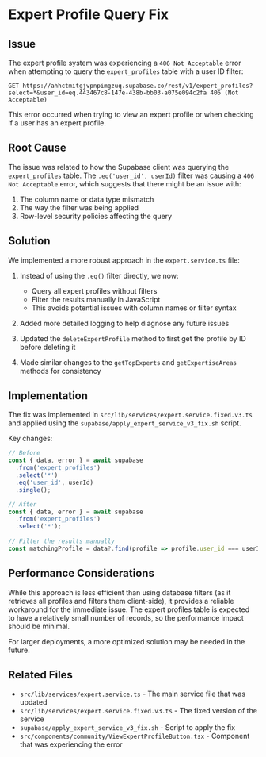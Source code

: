 # Expert Profile Query Fix

## Issue

The expert profile system was experiencing a `406 Not Acceptable` error when attempting to query the `expert_profiles` table with a user ID filter:

```
GET https://ahhctmitgjvpnpimgzuq.supabase.co/rest/v1/expert_profiles?select=*&user_id=eq.443467c8-147e-438b-bb03-a075e094c2fa 406 (Not Acceptable)
```

This error occurred when trying to view an expert profile or when checking if a user has an expert profile.

## Root Cause

The issue was related to how the Supabase client was querying the `expert_profiles` table. The `.eq('user_id', userId)` filter was causing a `406 Not Acceptable` error, which suggests that there might be an issue with:

1. The column name or data type mismatch
2. The way the filter was being applied
3. Row-level security policies affecting the query

## Solution

We implemented a more robust approach in the `expert.service.ts` file:

1. Instead of using the `.eq()` filter directly, we now:
   - Query all expert profiles without filters
   - Filter the results manually in JavaScript
   - This avoids potential issues with column names or filter syntax

2. Added more detailed logging to help diagnose any future issues

3. Updated the `deleteExpertProfile` method to first get the profile by ID before deleting it

4. Made similar changes to the `getTopExperts` and `getExpertiseAreas` methods for consistency

## Implementation

The fix was implemented in `src/lib/services/expert.service.fixed.v3.ts` and applied using the `supabase/apply_expert_service_v3_fix.sh` script.

Key changes:

```typescript
// Before
const { data, error } = await supabase
  .from('expert_profiles')
  .select('*')
  .eq('user_id', userId)
  .single();

// After
const { data, error } = await supabase
  .from('expert_profiles')
  .select('*');
  
// Filter the results manually
const matchingProfile = data?.find(profile => profile.user_id === userId);
```

## Performance Considerations

While this approach is less efficient than using database filters (as it retrieves all profiles and filters them client-side), it provides a reliable workaround for the immediate issue. The expert profiles table is expected to have a relatively small number of records, so the performance impact should be minimal.

For larger deployments, a more optimized solution may be needed in the future.

## Related Files

- `src/lib/services/expert.service.ts` - The main service file that was updated
- `src/lib/services/expert.service.fixed.v3.ts` - The fixed version of the service
- `supabase/apply_expert_service_v3_fix.sh` - Script to apply the fix
- `src/components/community/ViewExpertProfileButton.tsx` - Component that was experiencing the error
